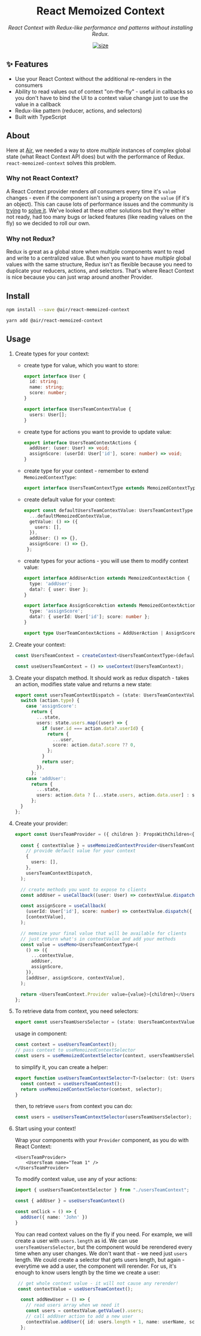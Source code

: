 <h1 align="center">React Memoized Context</h1>
<p align="center"><i>React Context with Redux-like performance and patterns without installing Redux.</i></p>

<p align="center">
  <a href="https://www.npmjs.com/package/@air/react-memoized-context">
    <img src="https://img.shields.io/npm/v/@air/react-memoized-context?color=2E77FF" alt="size" />
  </a>
</p>

## ✨ Features <a name="features"></a>

- Use your React Context without the additional re-renders in the consumers
- Ability to read values out of context "on-the-fly" - useful in callbacks so you don't have to bind the UI to a context value change just to use the value in a callback
- Redux-like pattern (reducer, actions, and selectors)
- Built with TypeScript

## About
Here at [Air](https://air.inc), we needed a way to store _multiple_ instances of complex global state (what React Context API does) but with the performance of Redux. `react-memoized-context` solves this problem.

### Why not React Context?
A React Context provider renders _all_ consumers every time it's `value` changes - even if the component isn't using a property on the `value` (if it's an object). This can cause lots of performance issues and the community is [trying](https://github.com/reactjs/rfcs/pull/119) to [solve it](https://github.com/dai-shi/use-context-selector). We've looked at these other solutions but they're either not ready, had too many bugs or lacked features (like reading values on the fly) so we decided to roll our own.

### Why not Redux?
Redux is great as a global store when multiple components want to read and write to a centralized value. But when you want to have _multiple_ global values with the same structure, Redux isn't as flexible because you need to duplicate your reducers, actions, and selectors. That's where React Context is nice because you can just wrap around another Provider.

## Install

```bash
npm install --save @air/react-memoized-context
```
```bash
yarn add @air/react-memoized-context
```

## Usage

1. Create types for your context:

   - create type for value, which you want to store:
       ```typescript
       export interface User {
         id: string;
         name: string;
         score: number;
       }
    
       export interface UsersTeamContextValue {
         users: User[];
       }
       ```
   - create type for actions you want to provide to update value:
       ```typescript
       export interface UsersTeamContextActions {
         addUser: (user: User) => void;
         assignScore: (userId: User['id'], score: number) => void;
       }
       ```
   - create type for your context - remember to extend `MemoizedContextType`:
       ```typescript
       export interface UsersTeamContextType extends MemoizedContextType<UsersTeamContextValue>, UsersTeamContextActionsType {}
       ```
   - create default value for your context:
     ```typescript
     export const defaultUsersTeamContextValue: UsersTeamContextType = {
       ...defaultMemoizedContextValue,
       getValue: () => ({
         users: [],
       }),
       addUser: () => {},
       assignScore: () => {},
      };
      ```
   - create types for your actions - you will use them to modify context value:
     ```typescript  
     export interface AddUserAction extends MemoizedContextAction {
       type: 'addUser';
       data?: { user: User };
     }
  
     export interface AssignScoreAction extends MemoizedContextAction {
       type: 'assignScore';
       data?: { userId: User['id']; score: number };
     }
  
     export type UserTeamContextActions = AddUserAction | AssignScoreAction;
     ```
2. Create your context:

    ```typescript
    const UsersTeamContext = createContext<UsersTeamContextType>(defaultUsersTeamContextValue);
    
    const useUsersTeamContext = () => useContext(UsersTeamContext);
    ```

3. Create your dispatch method. It should work as redux dispatch - takes an action, modifies state value and returns a new state:
    ```typescript
    export const usersTeamContextDispatch = (state: UsersTeamContextValue, action: UserTeamContextActions) => {
      switch (action.type) {
        case 'assignScore':
          return {
            ...state,
            users: state.users.map((user) => {
              if (user.id === action.data?.userId) {
                return {
                  ...user,
                  score: action.data?.score ?? 0,
                };
              }
              return user;
            }),
          };
        case 'addUser':
          return {
            ...state,
            users: action.data ? [...state.users, action.data.user] : state.users,
          };
      }
    };
    ```
4. Create your provider:
    ```typescript
    export const UsersTeamProvider = ({ children }: PropsWithChildren<{}>) => {
      
      const { contextValue } = useMemoizedContextProvider<UsersTeamContextValue>(
        // provide default value for your context
        {
          users: [],
        },
        usersTeamContextDispatch,
      );
    
      // create methods you want to expose to clients
      const addUser = useCallback((user: User) => contextValue.dispatch({ type: 'addUser', data: { user } }), [contextValue]);
    
      const assignScore = useCallback(
        (userId: User['id'], score: number) => contextValue.dispatch({ type: 'assignScore', data: { userId, score } }),
        [contextValue],
      );
    
      // memoize your final value that will be available for clients
      // just return what's in contextValue and add your methods
      const value = useMemo<UsersTeamContextType>(
        () => ({
          ...contextValue,
          addUser,
          assignScore,
        }),
        [addUser, assignScore, contextValue],
      );
    
      return <UsersTeamContext.Provider value={value}>{children}</UsersTeamContext.Provider>;
    };
    ```
   
5. To retrieve data from context, you need selectors:
    ```typescript
    export const usersTeamUsersSelector = (state: UsersTeamContextValue) => state.users;
    ```
   
    usage in component:
    ```typescript
    const context = useUsersTeamContext();
    // pass context to useMemoizedContextSelector
    const users = useMemoizedContextSelector(context, usersTeamUsersSelector);
    ```
   
    to simplify it, you can create a helper:
    ```typescript
    export function useUsersTeamContextSelector<T>(selector: (st: UsersTeamContextValue) => T) {
      const context = useUsersTeamContext();
      return useMemoizedContextSelector(context, selector);
    }
    
    ```
    then, to retrieve `users` from context you can do:

    ```typescript
    const users = useUsersTeamContextSelector(usersTeamUsersSelector);
    ```

6. Start using your context!

    Wrap your components with your `Provider` component, as you do with React Context:

    ```react
    <UsersTeamProvider>
        <UsersTeam name="Team 1" />
    </UsersTeamProvider>
    ```
   
    To modify context value, use any of your actions:

    ```typescript
    import { useUsersTeamContextSelector } from "./usersTeamContext";
    
    const { addUser } = useUsersTeamContext()
    
    const onClick = () => {
      addUser({ name: 'John' })
    }
    
    ```

    You can read context values on the fly if you need. For example, we will create a user with `users.length` as id. We can use `usersTeamUsersSelector`, but the component would be rerendered every time when any user changes. We don't want that - we need just `users` length. We could create a selector that gets users length, but again - everytime we add a user, the component will rerender. For us, it's enough to know users length by the time we create a user:
    ```typescript
     // get whole context value - it will not cause any rerender!
     const contextValue = useUsersTeamContext();
    
      const addNewUser = () => {
        // read users array when we need it
        const users = contextValue.getValue().users;
        // call addUser action to add a new user
        contextValue.addUser({ id: users.length + 1, name: userName, score: 0 });
      };
    ```
